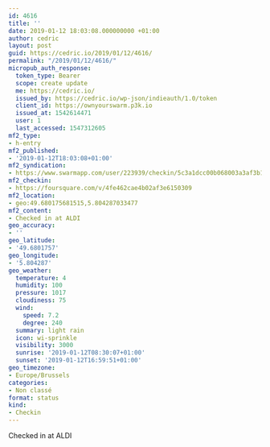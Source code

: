 ```yaml
---
id: 4616
title: ''
date: 2019-01-12 18:03:08.000000000 +01:00
author: cedric
layout: post
guid: https://cedric.io/2019/01/12/4616/
permalink: "/2019/01/12/4616/"
micropub_auth_response:
  token_type: Bearer
  scope: create update
  me: https://cedric.io/
  issued_by: https://cedric.io/wp-json/indieauth/1.0/token
  client_id: https://ownyourswarm.p3k.io
  issued_at: 1542614471
  user: 1
  last_accessed: 1547312605
mf2_type:
- h-entry
mf2_published:
- '2019-01-12T18:03:08+01:00'
mf2_syndication:
- https://www.swarmapp.com/user/223939/checkin/5c3a1dcc00b068003a3af3b1
mf2_checkin:
- https://foursquare.com/v/4fe462cae4b02af3e6150309
mf2_location:
- geo:49.680175681515,5.804287033477
mf2_content:
- Checked in at ALDI
geo_accuracy:
- ''
geo_latitude:
- '49.6801757'
geo_longitude:
- '5.804287'
geo_weather:
  temperature: 4
  humidity: 100
  pressure: 1017
  cloudiness: 75
  wind:
    speed: 7.2
    degree: 240
  summary: light rain
  icon: wi-sprinkle
  visibility: 3000
  sunrise: '2019-01-12T08:30:07+01:00'
  sunset: '2019-01-12T16:59:51+01:00'
geo_timezone:
- Europe/Brussels
categories:
- Non classé
format: status
kind:
- Checkin
---
```

Checked in at ALDI